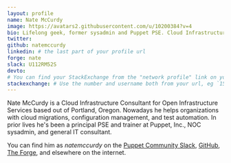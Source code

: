 ```yaml
---
layout: profile
name: Nate McCurdy
image: https://avatars2.githubusercontent.com/u/10200384?v=4
bio: Lifelong geek, former sysadmin and Puppet PSE. Cloud Infrastructure Consultant @ openinfrastructure.co
twitter:
github: natemccurdy
linkedin: # the last part of your profile url
forge: nate
slack: U112RM52S
devto:
# You can find your StackExchange from the "network profile" link on your stackoverflow page
stackexchange: # Use the number and username both from your url, eg `15186808/binford2k`
---
```


Nate McCurdy is a Cloud Infrastructure Consultant for Open Infrastructure Services based out of Portland, Oregon. Nowadays he helps organizations with cloud migrations, configuration management, and test automation. In prior lives he's been a principal PSE and trainer at Puppet, Inc., NOC sysadmin, and general IT consultant.

You can find him as *natemccurdy* on the [Puppet Community Slack](https://slack.puppet.com/), [GitHub](https://github.com/natemccurdy), [The Forge](https://forge.puppet.com/nate), and elsewhere on the internet.
